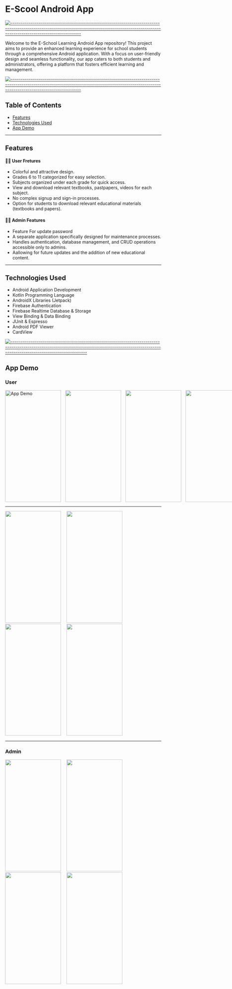 # E-Scool Android App

[![-----------------------------------------------------------------------------------------------------------------------------------------------------------------------------------------------](
https://raw.githubusercontent.com/andreasbm/readme/master/assets/lines/aqua.png)](https://github.com/BaseMax?tab=repositories)

Welcome to the E-School Learning Android App repository! This project aims to provide an enhanced learning experience for school students through a comprehensive Android application. With a focus on user-friendly design and seamless functionality, our app caters to both students and administrators, offering a platform that fosters efficient learning and management.

[![-----------------------------------------------------------------------------------------------------------------------------------------------------------------------------------------------](
https://raw.githubusercontent.com/andreasbm/readme/master/assets/lines/aqua.png)](https://github.com/BaseMax?tab=repositories)

## Table of Contents

- [Features](#features)
- [Technologies Used](#technologies-used)
- [App Demo](#app-demo)

---

## Features

#### 🙋‍♀️ User Fretures
- Colorful and attractive design.
- Grades 6 to 11 categorized for easy selection.
- Subjects organized under each grade for quick access.
- View and download relevant textbooks, pastpapers, videos for each subject.
- No complex signup and sign-in processes.
-  Option for students to download relevant educational materials (textbooks and papers).

#### 🧑‍💼 Admin Features

- Feature For update password 
- A separate application specifically designed for maintenance processes.
- Handles authentication, database management, and CRUD operations accessible only to admins.
- Aallowing for future updates and the addition of new educational content.
  
---

## Technologies Used

- Android Application Development
- Kotlin Programming Language
- AndroidX Libraries (Jetpack)
- Firebase Authentication
- Firebase Realtime Database & Storage
- View Binding & Data Binding
- JUnit & Espresso
- Android PDF Viewer
- CardView

[![--------------------------------------------------------------------------------------------------------------------------------------------------------------------------------------------------](
https://raw.githubusercontent.com/andreasbm/readme/master/assets/lines/aqua.png)](https://github.com/BaseMax?tab=repositories)

## App Demo 

### User

<div style="display: flex; justify-content: space-between;">
    <img src="https://github.com/Vindyani1999/E-School/assets/145743416/05e1ea31-39e6-4b63-baa1-7e60bd7bffcf" alt="App Demo" width="180" height="360">&emsp;
    <img src="https://github.com/Vindyani1999/E-School/assets/145743416/bcaa7bb2-858e-4de8-8ecc-1e428f57fa7a" alt="" width="180" height="360">&emsp;
    <img src="https://github.com/Vindyani1999/E-School/assets/145743416/bb339029-5d76-4f9b-aade-a4204b76dc02" alt="" width="180" height="360">&emsp;
    <img src="https://github.com/Vindyani1999/E-School/assets/145743416/88f56802-1754-473c-bf5b-d5ec20fabc67" alt="" width="180" height="360">&emsp;
</div>

---

<div>
    <img src="https://github.com/Vindyani1999/E-School/assets/145743416/f561af1a-1486-48ad-b238-adbf1cbd3771" alt="" width="180" height="360">&emsp;
    <img src="https://github.com/Vindyani1999/E-School/assets/145743416/f9a5ba19-cf71-467a-9e99-516b119ad1f4" alt="" width="180" height="360">&emsp;
    <img src="https://github.com/Vindyani1999/E-School/assets/145743416/524271ee-7168-49f4-a62b-e8f49ea4da03" alt="" width="180" height="360">&emsp;
    <img src="https://github.com/Vindyani1999/E-School/assets/145743416/3744d967-8e43-4662-b53d-43f23c2dfa29" alt="" width="180" height="360">&emsp;
</div>

---

### Admin

<div>
  <img src="https://github.com/Vindyani1999/E-School/assets/145743416/5cda7a0d-0768-4061-918c-b29ef18bd538" alt="" width="180" height="360">&emsp;
  <img src="https://github.com/Vindyani1999/E-School/assets/145743416/1e1f9ba1-7e73-4abd-a549-5ec9182653db" alt="" width="180" height="360">&emsp;
  <img src="https://github.com/Vindyani1999/E-School/assets/145743416/8c07f2ac-005a-4c9a-aef1-b6aef622225f" alt="" width="180" height="360">&emsp;
   <img src="https://github.com/Vindyani1999/E-School/assets/145743416/636c830e-b15b-4fd1-bf7f-73daf2aa96ec" alt="" width="180" height="360">&emsp;
</div>
</div>







